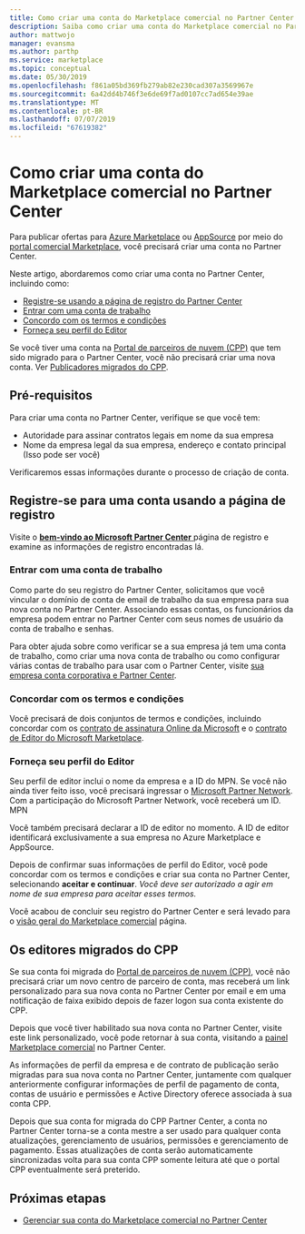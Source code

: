 ```yaml
---
title: Como criar uma conta do Marketplace comercial no Partner Center
description: Saiba como criar uma conta do Marketplace comercial no Partner Center.
author: mattwojo
manager: evansma
ms.author: parthp
ms.service: marketplace
ms.topic: conceptual
ms.date: 05/30/2019
ms.openlocfilehash: f861a05bd369fb279ab82e230cad307a3569967e
ms.sourcegitcommit: 6a42dd4b746f3e6de69f7ad0107cc7ad654e39ae
ms.translationtype: MT
ms.contentlocale: pt-BR
ms.lasthandoff: 07/07/2019
ms.locfileid: "67619382"
---
```

# <a name="how-to-create-a-commercial-marketplace-account-in-partner-center"></a>Como criar uma conta do Marketplace comercial no Partner Center

Para publicar ofertas para [Azure Marketplace](https://azuremarketplace.microsoft.com/) ou [AppSource](https://appsource.microsoft.com/) por meio do [portal comercial Marketplace](https://partner.microsoft.com/dashboard/commercial-marketplace/offers), você precisará criar uma conta no Partner Center.  

Neste artigo, abordaremos como criar uma conta no Partner Center, incluindo como: 

- [Registre-se usando a página de registro do Partner Center](#register-for-an-account-using-the-enrollment-page)
- [Entrar com uma conta de trabalho](#sign-in-with-a-work-account)
- [Concordo com os termos e condições](#agree-to-terms-and-conditions) 
- [Forneça seu perfil do Editor](#provide-your-publisher-profile)

Se você tiver uma conta na [Portal de parceiros de nuvem (CPP)](https://cloudpartner.azure.com) que tem sido migrado para o Partner Center, você não precisará criar uma nova conta. Ver [Publicadores migrados do CPP](#publishers-migrated-from-cpp). 

## <a name="prerequisites"></a>Pré-requisitos

Para criar uma conta no Partner Center, verifique se que você tem:

- Autoridade para assinar contratos legais em nome da sua empresa
- Nome da empresa legal da sua empresa, endereço e contato principal (Isso pode ser você)

Verificaremos essas informações durante o processo de criação de conta.

## <a name="register-for-an-account-using-the-enrollment-page"></a>Registre-se para uma conta usando a página de registro 

Visite o [ **bem-vindo ao Microsoft Partner Center** ](https://partner.microsoft.com/dashboard/account/v3/enrollment/introduction/azureisv) página de registro e examine as informações de registro encontradas lá.

### <a name="sign-in-with-a-work-account"></a>Entrar com uma conta de trabalho

Como parte do seu registro do Partner Center, solicitamos que você vincular o domínio de conta de email de trabalho da sua empresa para sua nova conta no Partner Center. Associando essas contas, os funcionários da empresa podem entrar no Partner Center com seus nomes de usuário da conta de trabalho e senhas.

Para obter ajuda sobre como verificar se a sua empresa já tem uma conta de trabalho, como criar uma nova conta de trabalho ou como configurar várias contas de trabalho para usar com o Partner Center, visite [sua empresa conta corporativa e Partner Center](./company-work-accounts.md). 

### <a name="agree-to-terms-and-conditions"></a>Concordar com os termos e condições

Você precisará de dois conjuntos de termos e condições, incluindo concordar com os [contrato de assinatura Online da Microsoft](https://go.microsoft.com/fwlink/?LinkId=870457) e o [contrato de Editor do Microsoft Marketplace](https://go.microsoft.com/fwlink/?linkid=843476).


### <a name="provide-your-publisher-profile"></a>Forneça seu perfil do Editor

Seu perfil de editor inclui o nome da empresa e a ID do MPN. Se você não ainda tiver feito isso, você precisará ingressar o [Microsoft Partner Network](https://partner.microsoft.com/commercial). Com a participação do Microsoft Partner Network, você receberá um ID. MPN 

Você também precisará declarar a ID de editor no momento. A ID de editor identificará exclusivamente a sua empresa no Azure Marketplace e AppSource. 

Depois de confirmar suas informações de perfil do Editor, você pode concordar com os termos e condições e criar sua conta no Partner Center, selecionando **aceitar e continuar**. *Você deve ser autorizado a agir em nome de sua empresa para aceitar esses termos.*

Você acabou de concluir seu registro do Partner Center e será levado para o [visão geral do Marketplace comercial](./commercial-marketplace-overview.md) página.


## <a name="publishers-migrated-from-cpp"></a>Os editores migrados do CPP

Se sua conta foi migrada do [Portal de parceiros de nuvem (CPP)](https://cloudpartner.azure.com), você não precisará criar um novo centro de parceiro de conta, mas receberá um link personalizado para sua nova conta no Partner Center por email e em uma notificação de faixa exibido depois de fazer logon sua conta existente do CPP.

Depois que você tiver habilitado sua nova conta no Partner Center, visite este link personalizado, você pode retornar à sua conta, visitando a [painel Marketplace comercial](https://partner.microsoft.com/dashboard/commercial-marketplace/) no Partner Center.

As informações de perfil da empresa e de contrato de publicação serão migradas para sua nova conta no Partner Center, juntamente com qualquer anteriormente configurar informações de perfil de pagamento de conta, contas de usuário e permissões e Active Directory oferece associada à sua conta CPP. 

Depois que sua conta for migrada do CPP Partner Center, a conta no Partner Center torna-se a conta mestre a ser usado para qualquer conta atualizações, gerenciamento de usuários, permissões e gerenciamento de pagamento. Essas atualizações de conta serão automaticamente sincronizadas volta para sua conta CPP somente leitura até que o portal CPP eventualmente será preterido. 

## <a name="next-steps"></a>Próximas etapas

- [Gerenciar sua conta do Marketplace comercial no Partner Center](./manage-account.md) 
